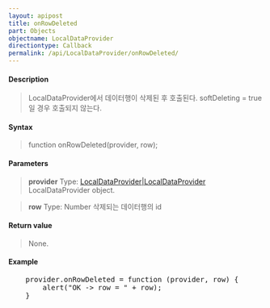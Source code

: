 ```yaml
---
layout: apipost
title: onRowDeleted
part: Objects
objectname: LocalDataProvider
directiontype: Callback
permalink: /api/LocalDataProvider/onRowDeleted/
---
```



#### Description

> LocalDataProvider에서 데이터행이 삭제된 후 호출된다.
> softDeleting = true 일 경우 호출되지 않는다.

#### Syntax

> function onRowDeleted(provider, row);

#### Parameters

> **provider**
> Type: [LocalDataProvider\|LocalDataProvider](/api/LocalDataProvider/)
> LocalDataProvider object.

> **row**
> Type: Number
> 삭제되는 데이터행의 id

#### Return value

> None.

#### Example

<pre class="prettyprint">
	provider.onRowDeleted = function (provider, row) {
		alert("OK -> row = " + row);
	}
</pre>

